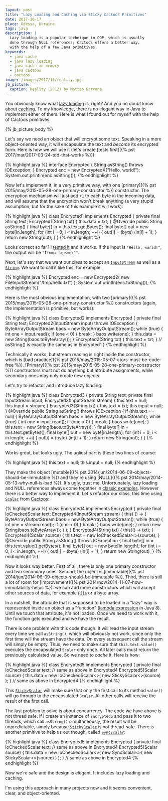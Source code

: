 ```yaml
---
layout: post
title: "Lazy Loading and Caching via Sticky Cactoos Primitives"
date: 2017-10-17
place: Odessa, Ukraine
tags: java
description: |
  Lazy loading is a popular technique in OOP, which is usually
  done through NULL references; Cactoos offers a better way,
  with the help of a few Java primitives.
keywords:
  - java cache
  - java lazy loading
  - java cache in memory
  - java cactoos
  - cactoos
image: /images/2017/10/reality.jpg
jb_picture:
  caption: Reality (2012) by Matteo Garrone
---
```


You obviously know what [lazy loading](https://en.wikipedia.org/wiki/Lazy_loading)
is, right? And you no doubt know about [caching](https://en.wikipedia.org/wiki/Cache_%28computing%29).
To my knowledge, there is no elegant way in Java to implement either of them. Here
is what I found out for myself with the help of Cactoos primitives.

<!--more-->

{% jb_picture_body %}

Let's say we need an object that will encrypt some text. Speaking in
a more object-oriented way, it will encapsulate the text and _become_ its
encrypted form. Here is how we will use it (let's create
[tests first]({% pst 2017/mar/2017-03-24-tdd-that-works %})):

{% highlight java %}
interface Encrypted {
  String asString() throws IOException;
}
Encrypted enc = new EncryptedX("Hello, world!");
System.out.println(enc.asString());
{% endhighlight %}

Now let's implement it, in a very primitive way, with one
[primary]({% pst 2015/may/2015-05-28-one-primary-constructor %})
constructor. The encryption mechanism
will just add `+1` to each byte in the incoming data, and will assume that
the encryption won't break anything (a very stupid
assumption, but for the sake of this example it will work):

{% highlight java %}
class Encrypted1 implements Encrypted {
  private final String text;
  Encrypted1(String txt) {
    this.data = txt;
  }
  @Override
  public String asString() {
    final byte[] in = this.text.getBytes();
    final byte[] out = new byte[in.length];
    for (int i = 0; i < in.length; ++i) {
      out[i] = (byte) (in[i] + 1);
    }
    return new String(out);
  }
}
{% endhighlight %}

Looks correct so far? I [tested it](https://github.com/yegor256/blog/tree/master/_samples/2017/10/sticky)
and it works. If the input is `"Hello, world!"`,
the output will be `"Ifmmp-!xpsme\""`.

Next, let's say that we want our class to accept an
[`InputStream`](https://docs.oracle.com/javase/8/docs/api/java/io/InputStream.html)
as well as a
[`String`](https://docs.oracle.com/javase/8/docs/api/java/lang/String.html).
We want to call it like this, for example:

{% highlight java %}
Encrypted enc = new Encrypted2(
  new FileInputStream("/tmp/hello.txt")
);
System.out.println(enc.toString());
{% endhighlight %}

Here is the most obvious implementation, with two
[primary]({% pst 2015/may/2015-05-28-one-primary-constructor %})
constructors (again, the implementation is primitive, but works):

{% highlight java %}
class Encrypted2 implements Encrypted {
  private final String text;
  Encrypted2(InputStream input) throws IOException {
    ByteArrayOutputStream baos =
      new ByteArrayOutputStream();
    while (true) {
      int one = input.read();
      if (one < 0) {
        break;
      }
      baos.write(one);
    }
    this.data = new String(baos.toByteArray());
  }
  Encrypted2(String txt) {
    this.text = txt;
  }
  // asString() is exactly the same as in Encrypted1
}
{% endhighlight %}

Technically it works, but stream reading is right inside the constructor,
which is [bad practice]({% pst 2015/may/2015-05-07-ctors-must-be-code-free %}).
[Primary]({% pst 2015/may/2015-05-28-one-primary-constructor %})
constructors must not do anything but attribute assignments, while secondary
ones may only create new objects.

Let's try to refactor and introduce lazy loading:

{% highlight java %}
class Encrypted3 {
  private String text;
  private final InputStream input;
  Encrypted3(InputStream stream) {
    this.text = null;
    this.input = stream;
  }
  Encrypted3(String txt) {
    this.text = txt;
    this.input = null;
  }
  @Override
  public String asString() throws IOException {
    if (this.text == null) {
      ByteArrayOutputStream baos =
        new ByteArrayOutputStream();
      while (true) {
        int one = input.read();
        if (one < 0) {
          break;
        }
        baos.write(one);
      }
      this.text = new String(baos.toByteArray());
    }
    final byte[] in = this.text.getBytes();
    final byte[] out = new byte[in.length];
    for (int i = 0; i < in.length; ++i) {
      out[i] = (byte) (in[i] + 1);
    }
    return new String(out);
  }
}
{% endhighlight %}

Works great, but looks ugly. The ugliest part is these two lines of course:

{% highlight java %}
this.text = null;
this.input = null;
{% endhighlight %}

They make the object
[mutable]({% pst 2014/jun/2014-06-09-objects-should-be-immutable %})
and they're using [NULL]({% pst 2014/may/2014-05-13-why-null-is-bad %}). It's ugly,
trust me. Unfortunately, lazy loading and NULL references always come together in
[classic examples](https://stackoverflow.com/a/2192271/187141).
However there is a better way to implement it.
Let's refactor our class, this time using
[`Scalar`](http://static.javadoc.io/org.cactoos/cactoos/0.16/org/cactoos/Scalar.html)
from
[Cactoos](http://www.cactoos.org):

{% highlight java %}
class Encrypted4 implements Encrypted {
  private final IoCheckedScalar<String> text;
  Encrypted4(InputStream stream) {
    this(
      () -> {
        ByteArrayOutputStream baos =
          new ByteArrayOutputStream();
        while (true) {
          int one = stream.read();
          if (one < 0) {
            break;
          }
          baos.write(one);
        }
        return new String(baos.toByteArray());
      }
    );
  }
  Encrypted4(String txt) {
    this(() -> txt);
  }
  Encrypted4(Scalar<String> source) {
    this.text = new IoCheckedScalar<>(source);
  }
  @Override
  public String asString() throws IOException {
    final byte[] in = this.text.value().getBytes();
    final byte[] out = new byte[in.length];
    for (int i = 0; i < in.length; ++i) {
      out[i] = (byte) (in[i] + 1);
    }
    return new String(out);
  }
{% endhighlight %}

Now it looks way better. First of all, there is only one primary constructor and
two secondary ones. Second, the object is
[immutable]({% pst 2014/jun/2014-06-09-objects-should-be-immutable %}).
Third, there is still a lot
of room for
[improvement]({% pst 2014/nov/2014-11-07-how-immutability-helps %}):
we can add more constructors which will accept
other sources of data, for example
[`File`](https://docs.oracle.com/javase/8/docs/api/java/io/File.html) or a byte array.

In a nutshell, the attribute that is supposed to be loaded in a "lazy" way
is represented inside an object as a "function"
([lambda expression](https://docs.oracle.com/javase/tutorial/java/javaOO/lambdaexpressions.html) in
Java&nbsp;8). Until we touch that attribute, it's not loaded. Once we need
to work with it, the function gets executed and we have the result.

There is one problem with this code though. It will read the input stream
every time we call `asString()`, which will obviously not work, since only
the first time will the stream have the data. On every subsequent call the stream
will simply be empty. Thus, we need to make sure that `this.text.value()`
executes the encapsulated `Scalar` only once. All later calls must return the
previously calculated value. So we need to _cache_ it. Here is how:

{% highlight java %}
class Encrypted5 implements Encrypted {
  private final IoCheckedScalar<String> text;
  // same as above in Encrypted4
  Encrypted5(Scalar<String> source) {
    this.data = new IoCheckedScalar<>(
      new StickyScalar<>(source)
    );
  }
  // same as above in Encrypted4
{% endhighlight %}

This [`StickyScalar`](http://static.javadoc.io/org.cactoos/cactoos/0.16/org/cactoos/scalar/StickyScalar.html)
will make sure that only the first call to its method `value()`
will go through to the encapsulated `Scalar`. All other calls will receive
the result of the first call.

The last problem to solve is about concurrency. The code we have above is not
thread safe. If I create an instance of `Encrypted5` and pass it to two threads,
which call `asString()` simultaneously, the result will be unpredictable,
simply because
[`StickyScalar`](http://static.javadoc.io/org.cactoos/cactoos/0.16/org/cactoos/scalar/StickyScalar.html)
is not thread-safe. There is another primitive to help us out though, called
[`SyncScalar`](http://static.javadoc.io/org.cactoos/cactoos/0.16/org/cactoos/scalar/SyncScalar.html):

{% highlight java %}
class Encrypted5 implements Encrypted {
  private final IoCheckedScalar<String> text;
  // same as above in Encrypted4
  Encrypted5(Scalar<String> source) {
    this.data = new IoCheckedScalar<>(
      new SyncScalar<>(
        new StickyScalar<>(source)
      )
    );
  }
  // same as above in Encrypted4
{% endhighlight %}

Now we're safe and the design is elegant. It includes lazy loading and caching.

I'm using this approach in many projects now and it seems convenient,
clear, and object-oriented.
